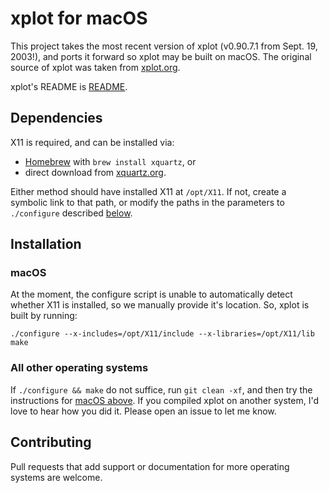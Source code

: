 # xplot for macOS

This project takes the most recent version of xplot (v0.90.7.1 from Sept. 19,
2003!), and ports it forward so xplot may be built on macOS. The original source
of xplot was taken from [xplot.org](http://xplot.org).

xplot's README is [README](README).


## Dependencies
X11 is required, and can be installed via:
- [Homebrew](https://brew.sh) with `brew install xquartz`, or
- direct download from [xquartz.org](https://www.xquartz.org).

Either method should have installed X11 at `/opt/X11`. If not, create a symbolic
link to that path, or modify the paths in the parameters to `./configure`
described [below](#macOS).


## Installation
### macOS
At the moment, the configure script is unable to automatically detect whether
X11 is installed, so we manually provide it's location. So, xplot is built by
running:
```shell
./configure --x-includes=/opt/X11/include --x-libraries=/opt/X11/lib
make
```

### All other operating systems
If `./configure && make` do not suffice, run `git clean -xf`, and then try the
instructions for [macOS above](#macOS). If you compiled xplot on another system,
I'd love to hear how you did it. Please open an issue to let me know.


## Contributing
Pull requests that add support or documentation for more operating systems are
welcome.

